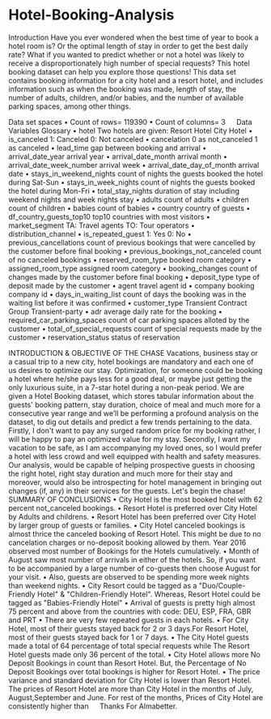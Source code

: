 # Hotel-Booking-Analysis
Introduction
Have you ever wondered when the best time of year to book a hotel room is? Or the optimal length of stay in order to get the best daily rate? What if you wanted to predict whether or not a hotel was likely to receive a disproportionately high number of special requests? This hotel booking dataset can help you explore those questions! This data set contains booking information for a city hotel and a resort hotel, and includes information such as when the booking was made, length of stay, the number of adults, children, and/or babies, and the number of available parking spaces, among other things.

   Data set spaces
•	Count of rows= 119390
•	Count of columns= 3
 
Data Variables Glossary
•	hotel Two hotels are given: Resort Hotel City Hotel
•	is_canceled 1: Canceled 0: Not canceled
•	cancelation 0 as not_canceled 1 as canceled
•	lead_time gap between booking and arrival
•	arrival_date_year arrival year
•	arrival_date_month arrival month
•	arrival_date_week_number arrival week
•	arrival_date_day_of_month arrival date
•	stays_in_weekend_nights count of nights the guests booked the hotel during Sat-Sun
•	stays_in_week_nights count of nights the guests booked the hotel during Mon-Fri
•	total_stay_nights duration of stay including weekend nights and week nights stay
•	adults count of adults
•	children count of children
•	babies count of babies
•	country country of guests
•	df_country_guests_top10 top10 countries with most visitors
•	market_segment TA: Travel agents TO: Tour operators
•	distribution_channel
•	is_repeated_guest 1: Yes 0: No
•	previous_cancellations count of previous bookings that were cancelled by the customer before final booking
•	previous_bookings_not_canceled count of no canceled bookings
•	reserved_room_type booked room category
•	assigned_room_type assigned room category
•	booking_changes count of changes made by the customer before final booking
•	deposit_type type of deposit made by the customer
•	agent travel agent id
•	company booking company id
•	days_in_waiting_list count of days the booking was in the waiting list before it was confirmed
•	customer_type Transient Contract Group Transient-party
•	adr average daily rate for the booking
•	required_car_parking_spaces count of car parking spaces alloted by the customer
•	total_of_special_requests count of special requests made by the customer
•	reservation_status status of reservation

INTRODUCTION & OBJECTIVE OF THE CHASE
Vacations, business stay or a casual trip to a new city, hotel bookings are mandatory and each one of us desires to optimize our stay. Optimization, for someone could be booking a hotel where he/she pays less for a good deal, or maybe just getting the only luxurious suite, in a 7-star hotel during a non-peak period.
We are given a Hotel Booking dataset, which stores tabular information about the guests' booking pattern, stay duration, choice of meal and much more for a consecutive year range and we’ll be performing a profound analysis on the dataset, to dig out details and predict a few trends pertaining to the data. Firstly, I don't want to pay any surged random price for my booking rather, I will be happy to pay an optimized value for my stay. Secondly, I want my vacation to be safe, as I am accompanying my loved ones, so I would prefer a hotel with less crowd and well equipped with health and safety measures.
Our analysis, would be capable of helping prospective guests in choosing the right hotel, right stay duration and much more for their stay and moreover, would also be introspecting for hotel management in bringing out changes (if, any) in their services for the guests.
Let's begin the chase!
 
SUMMARY OF CONCLUSIONS
•	City Hotel is the most booked hotel with 62 percent not_canceled bookings.
•	Resort Hotel is preferred over City Hotel by Adults and childrens.
•	Resort Hotel has been preferred over City Hotel by larger group of guests or families.
•	City Hotel canceled bookings is almost thrice the canceled booking of Resort Hotel. This might be due to no cancelation charges or no-deposit booking allowed by them. Year 2016 observed most number of Bookings for the Hotels cumulatively.
•	Month of August saw most number of arrivals in either of the hotels. So, if you want to be accompanied by a large number of co-guests then choose August for your visit.
•	Also, guests are observed to be spending more week nights than weekend nights.
•	City Resort could be tagged as a "Duo/Couple-Friendly Hotel" & "Children-Friendly Hotel". Whereas, Resort Hotel could be tagged as "Babies-Friendly Hotel"
•	Arrival of guests is pretty high almost 75 percent and above from the countries with code: DEU, ESP, FRA, GBR and PRT
•	There are very few repeated guests in each hotels.
•	For City Hotel, most of their guests stayed back for 2 or 3 days.For Resort Hotel, most of their guests stayed back for 1 or 7 days.
•	The City Hotel guests made a total of 64 percentage of total special requests while The Resort Hotel guests made only 36 percent of the total.
•	City Hotel allows more No Deposit Bookings in count than Resort Hotel. But, the Percentage of No Deposit Bookings over total bookings is higher for Resort Hotel.
•	The price variance and standard deviation for City Hotel is lower than Resort Hotel. The prices of Resort Hotel are more than City Hotel in the months of July, August,September and June. For rest of the months, Prices of City Hotel are consistently higher than 
 
Thanks 
For Almabetter.


